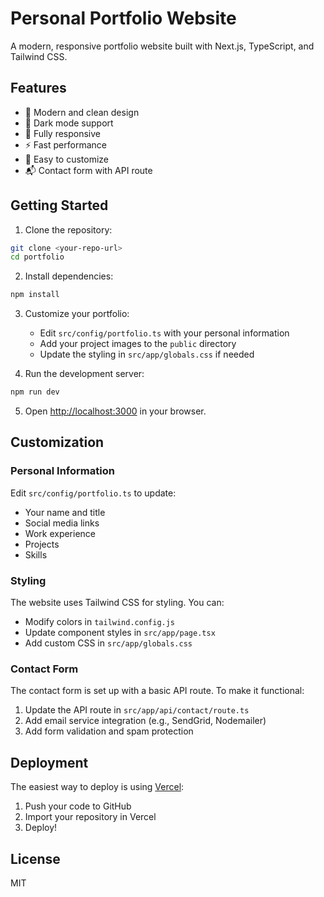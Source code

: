 # Personal Portfolio Website

A modern, responsive portfolio website built with Next.js, TypeScript, and Tailwind CSS.

## Features

- 🎨 Modern and clean design
- 🌙 Dark mode support
- 📱 Fully responsive
- ⚡ Fast performance
- 📝 Easy to customize
- 📬 Contact form with API route

## Getting Started

1. Clone the repository:
```bash
git clone <your-repo-url>
cd portfolio
```

2. Install dependencies:
```bash
npm install
```

3. Customize your portfolio:
   - Edit `src/config/portfolio.ts` with your personal information
   - Add your project images to the `public` directory
   - Update the styling in `src/app/globals.css` if needed

4. Run the development server:
```bash
npm run dev
```

5. Open [http://localhost:3000](http://localhost:3000) in your browser.

## Customization

### Personal Information
Edit `src/config/portfolio.ts` to update:
- Your name and title
- Social media links
- Work experience
- Projects
- Skills

### Styling
The website uses Tailwind CSS for styling. You can:
- Modify colors in `tailwind.config.js`
- Update component styles in `src/app/page.tsx`
- Add custom CSS in `src/app/globals.css`

### Contact Form
The contact form is set up with a basic API route. To make it functional:
1. Update the API route in `src/app/api/contact/route.ts`
2. Add email service integration (e.g., SendGrid, Nodemailer)
3. Add form validation and spam protection

## Deployment

The easiest way to deploy is using [Vercel](https://vercel.com):

1. Push your code to GitHub
2. Import your repository in Vercel
3. Deploy!

## License

MIT

